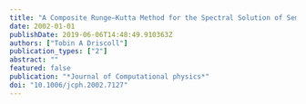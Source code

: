 ```yaml
---
title: "A Composite Runge–Kutta Method for the Spectral Solution of Semilinear PDEs"
date: 2002-01-01
publishDate: 2019-06-06T14:48:49.910363Z
authors: ["Tobin A Driscoll"]
publication_types: ["2"]
abstract: ""
featured: false
publication: "*Journal of Computational physics*"
doi: "10.1006/jcph.2002.7127"
---
```



